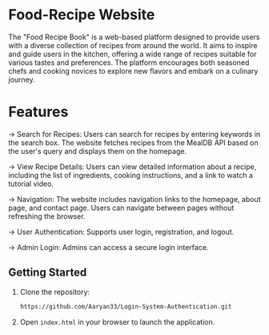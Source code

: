 
# Food-Recipe Website

The "Food Recipe Book" is a web-based platform designed to provide users with a diverse collection of
recipes from around the world. It aims to inspire and guide users in the kitchen, offering a wide range of
recipes suitable for various tastes and preferences. The platform encourages both seasoned chefs and
cooking novices to explore new flavors and embark on a culinary journey.

# Features

 -> Search for Recipes: Users can search for recipes by entering keywords in the search box. The website fetches recipes from the MealDB API based on the user's query and displays them on the homepage.

 -> View Recipe Details: Users can view detailed information about a recipe, including the list of ingredients, cooking instructions, and a link to watch a tutorial video.

 -> Navigation: The website includes navigation links to the homepage, about page, and contact page. Users can navigate between pages without refreshing the browser.

 -> User Authentication: Supports user login, registration, and logout.
 
 -> Admin Login: Admins can access a secure login interface.


## Getting Started

1. Clone the repository:
   ```bash
   https://github.com/Aaryan33/Login-System-Authentication.git
   ```

2. Open ``index.html`` in your browser to launch the application.  
